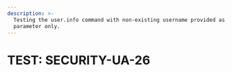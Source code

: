 ```yaml
---
description: >-
  Testing the user.info command with non-existing username provided as -u
  parameter only.
---
```


# TEST: SECURITY-UA-26

